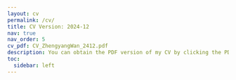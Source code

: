 ```yaml
---
layout: cv
permalink: /cv/
title: CV Version: 2024-12
nav: true
nav_order: 5
cv_pdf: CV_ZhengyangWan_2412.pdf
description: You can obtain the PDF version of my CV by clicking the PDF icon on the right.
toc:
  sidebar: left
---
```

